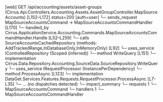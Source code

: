 [web] GET /api/accounting/assets/asset-groups  (Cirrus.Api.Controllers.Accounting.Assets.AssetGroupController.MapSourceAccounts)  [L152–L172] status=200 [auth=user]
  └─ sends_request MapSourceAccountsCommand -> MapSourceAccountsCommandHandler [L170]
    └─ handled_by Cirrus.ApplicationService.Accounting.Commands.MapSourceAccountsCommandHandler.Handle [L52–L259]
      └─ calls SourceAccountsCachedRepository (methods: AddTrackedRange,InDatabaseOnly,InMemoryOnly) [L92]
      └─ uses_service IControlledRepository<Source> (Scoped (inferred))
        └─ method WriteQuery [L151]
          └─ implementation Cirrus.Data.Repository.Accounting.SourceData.SourceRepository.WriteQuery
      └─ uses_service IRequestProcessor (InstancePerDependency)
        └─ method ProcessAsync [L123]
          └─ implementation DataGet.Services.Features.Requests.RequestProcessor.ProcessAsync [L7-L35]
            └─ ... (no dispatches detected)
  └─ impact_summary
    └─ requests 1
      └─ MapSourceAccountsCommand
    └─ handlers 1
      └─ MapSourceAccountsCommandHandler

